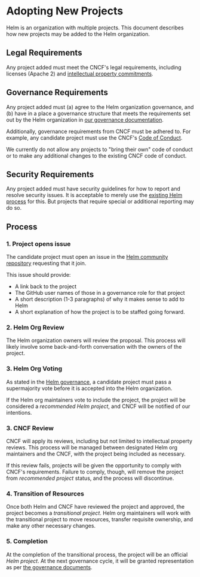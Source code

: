 # Adopting New Projects

Helm is an organization with multiple projects. This document describes how new projects may be added to the Helm organization.

## Legal Requirements

Any project added must meet the CNCF's legal requirements, including licenses (Apache 2) and [intellectual property commitments](https://github.com/cncf/foundation/blob/master/copyright-notices.md).

## Governance Requirements

Any project added must (a) agree to the Helm organization governance, and (b) have in a place a governance structure that meets the requirements set out by the Helm organization in [our governance documentation](governance.md).

Additionally, governance requirements from CNCF must be adhered to. For example, any candidate project must use the CNCF's [Code of Conduct](https://github.com/cncf/foundation/blob/master/code-of-conduct.md).

We currently do not allow any projects to "bring their own" code of conduct or to make any additional changes to the existing CNCF code of conduct.

## Security Requirements

Any project added must have security guidelines for how to report and resolve security issues. It is acceptable to merely use the [existing Helm process](../SECURITY.md) for this. But projects that require special or additional reporting may do so.

## Process

### 1. Project opens issue

The candidate project must open an issue in the [Helm community repository](http://github.com/helm/community) requesting that it join.

This issue should provide:

- A link back to the project
- The GitHub user names of those in a governance role for that project
- A short description (1-3 paragraphs) of why it makes sense to add to Helm
- A short explanation of how the project is to be staffed going forward.

### 2. Helm Org Review

The Helm organization owners will review the proposal. This process will likely involve some back-and-forth conversation with the owners of the project.

### 3. Helm Org Voting

As stated in the [Helm governance](governance.md), a candidate project must pass a supermajority vote before it is accepted into the Helm organization.

If the Helm org maintainers vote to include the project, the project will be considered a _recommended Helm project_, and CNCF will be notified of our intentions.

### 3. CNCF Review

CNCF will apply its reviews, including but not limited to intellectual property reviews. This process will be managed between designated Helm org maintainers and the CNCF, with the project being included as necessary.

If this review fails, projects will be given the opportunity to comply with CNCF's requirements. Failure to comply, though, will remove the project from _recommended project_ status, and the process will discontinue.

### 4. Transition of Resources

Once both Helm and CNCF have reviewed the project and approved, the project becomes a _transitional project_. Helm org maintainers will work with the transitional project to move resources, transfer requisite ownership, and make any other necessary changes.

### 5. Completion

At the completion of the transitional process, the project will be an official _Helm project_. At the next governance cycle, it will be granted representation as per [the governance documents](governance.md).

